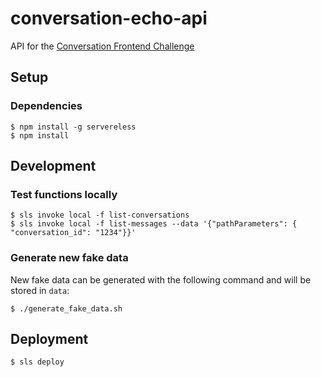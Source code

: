 # conversation-echo-api

API for the [Conversation Frontend Challenge](https://github.com/tamediadigital/hiring-challenges/tree/master/conversation-frontend-challenge)

## Setup

### Dependencies

```
$ npm install -g servereless
$ npm install
```

## Development

### Test functions locally

```
$ sls invoke local -f list-conversations
$ sls invoke local -f list-messages --data '{"pathParameters": { "conversation_id": "1234"}}'
```

### Generate new fake data

New fake data can be generated with the following command and will be stored in `data`:

```
$ ./generate_fake_data.sh
```

## Deployment

```
$ sls deploy
```
